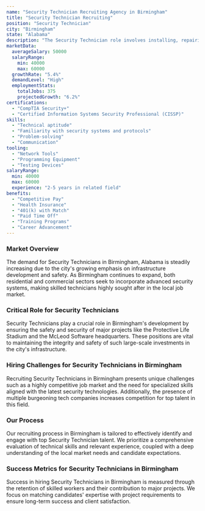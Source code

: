 ```yaml
---
name: "Security Technician Recruiting Agency in Birmingham"
title: "Security Technician Recruiting"
position: "Security Technician"
city: "Birmingham"
state: "Alabama"
description: "The Security Technician role involves installing, repairing, and maintaining security systems in Birmingham, Alabama."
marketData:
  averageSalary: 50000
  salaryRange:
    min: 40000
    max: 60000
  growthRate: "5.4%"
  demandLevel: "High"
  employmentStats:
    totalJobs: 375
    projectedGrowth: "6.2%"
certifications:
  - "CompTIA Security+"
  - "Certified Information Systems Security Professional (CISSP)"
skills:
  - "Technical aptitude"
  - "Familiarity with security systems and protocols"
  - "Problem-solving"
  - "Communication"
tooling:
  - "Network Tools"
  - "Programming Equipment"
  - "Testing Devices"
salaryRange:
  min: 40000
  max: 60000
  experience: "2-5 years in related field"
benefits:
  - "Competitive Pay"
  - "Health Insurance"
  - "401(k) with Match"
  - "Paid Time Off"
  - "Training Programs"
  - "Career Advancement"
---
```


### Market Overview
The demand for Security Technicians in Birmingham, Alabama is steadily increasing due to the city's growing emphasis on infrastructure development and safety. As Birmingham continues to expand, both residential and commercial sectors seek to incorporate advanced security systems, making skilled technicians highly sought after in the local job market.

### Critical Role for Security Technicians
Security Technicians play a crucial role in Birmingham's development by ensuring the safety and security of major projects like the Protective Life Stadium and the McLeod Software headquarters. These positions are vital to maintaining the integrity and safety of such large-scale investments in the city's infrastructure.

### Hiring Challenges for Security Technicians in Birmingham
Recruiting Security Technicians in Birmingham presents unique challenges such as a highly competitive job market and the need for specialized skills aligned with the latest security technologies. Additionally, the presence of multiple burgeoning tech companies increases competition for top talent in this field.

### Our Process
Our recruiting process in Birmingham is tailored to effectively identify and engage with top Security Technician talent. We prioritize a comprehensive evaluation of technical skills and relevant experience, coupled with a deep understanding of the local market needs and candidate expectations.

### Success Metrics for Security Technicians in Birmingham
Success in hiring Security Technicians in Birmingham is measured through the retention of skilled workers and their contribution to major projects. We focus on matching candidates' expertise with project requirements to ensure long-term success and client satisfaction.